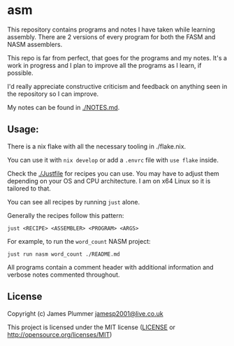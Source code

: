 # asm

This repository contains programs and notes I have taken while learning
assembly. There are 2 versions of every program for both the FASM and NASM
assemblers. 

This repo is far from perfect, that goes for the programs and my notes. It's a 
work in progress and I plan to improve all the programs as I learn, if possible.

I'd really appreciate constructive criticism and feedback on anything seen in
the repository so I can improve.

My notes can be found in [./NOTES.md](./NOTES.md).

## Usage:

There is a nix flake with all the necessary tooling in ./flake.nix.

You can use it with `nix develop` or add a `.envrc` file with `use flake`
inside.

Check the [./Justfile](./Justfile) for recipes you can use. You may have to 
adjust them depending on your OS and CPU architecture. I am on x64 Linux so it 
is tailored to that.

You can see all recipes by running `just` alone.

Generally the recipes follow this pattern:
```Justfile
just <RECIPE> <ASSEMBLER> <PROGRAM> <ARGS>
```
For example, to run the `word_count` NASM project:
```Justfile
just run nasm word_count ./README.md
```

All programs contain a comment header with additional information and
verbose notes commented throughout.

## License

Copyright (c) James Plummer <jamesp2001@live.co.uk>

This project is licensed under the MIT license ([LICENSE] or <http://opensource.org/licenses/MIT>)

[LICENSE]: ./LICENSE
